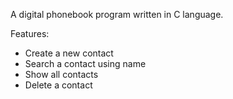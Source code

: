 A digital phonebook program written in C language.

Features:
* Create a new contact
* Search a contact using name
* Show all contacts
* Delete a contact
